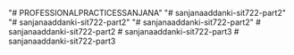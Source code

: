 "# PROFESSIONALPRACTICESSANJANA" 
"# sanjanaaddanki-sit722-part2" 
"# sanjanaaddanki-sit722-part2" 
"# sanjanaaddanki-sit722-part2" 
#   s a n j a n a a d d a n k i - s i t 7 2 2 - p a r t 2  
 #   s a n j a n a a d d a n k i - s i t 7 2 2 - p a r t 3  
 #   s a n j a n a a d d a n k i - s i t 7 2 2 - p a r t 3  
 